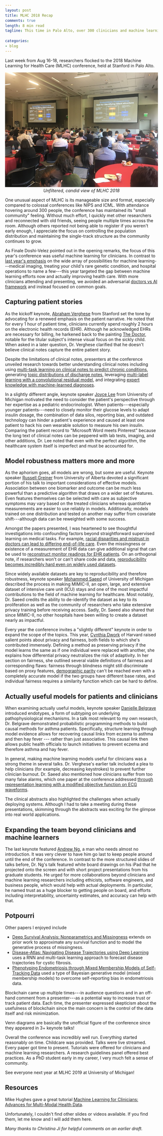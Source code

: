```yaml
---
layout: post
title: MLHC 2018 Recap
comments: true
length: 8 min read
tagline: This time in Palo Alto, over 300 clinicians and machine learning researchers met for three days of tutorials, keynotes, and papers.

categories:
- blog
---
```


Last week from Aug 16-18, researchers flocked to the 2018 Machine Learning for Health Care (MLHC) conference, held at Stanford in Palo Alto.

<center>
<img src="/assets/mlhc2018.jpg" alt="Smiley face">
<!-- ![MLHC 2018](/assets/mlhc2018.jpg) -->
<br><em>Unfiltered, candid view of MLHC 2018</em>
</center>

One unusual aspect of MLHC is its manageable size and format, especially compared to colossal conferences like NIPS and ICML. With attendance hovering around 300 people, the conference has maintained its "small community" feeling. Without much effort, I quickly met other researchers and reconnected with old friends, seeing people multiple times across the room. Although others reported not being able to register if you weren't early enough, I appreciate the focus on controlling the population distribution and maintaining the single-track structure as the community continues to grow.


As Finale Doshi-Velez pointed out in the opening remarks, the focus of this year's conference was useful machine learning for clinicians. In contrast to [last year's emphasis](http://irenechen.net/blog/2017/08/22/mlhc2017.html) on the wide array of possibilities for machine learning---medical imaging, treating your child's rare genetic condition, and hospital operations to name a few---this year targeted the gap between machine learning efforts now and actually improving health care. With more clinicians attending and presenting, we avoided an adversarial [doctors vs AI framework](https://spectrum.ieee.org/static/ai-vs-doctors) and instead focused on common goals.

## Capturing patient stories 

As the kickoff keynote, [Abraham Verghese](https://abrahamverghese.com/) from Stanford set the tone by advocating for a renewed emphasis on the patient narrative. He noted that for every 1 hour of patient time, clinicians currently spend roughly 2 hours on the electronic health records (EHR). Although he acknowledged EHRs are necessary for billing, he harkened back to the painting [The Doctor](https://en.wikipedia.org/wiki/The_Doctor_(painting)), notable for the titular subject's intense visual focus on the sickly child. When asked in a later question, Dr. Verghese clarified that he doesn't believe clinical notes capture the entire patient story. 

Despite the limitations of clinical notes, presenters at the conference unveiled research towards better understanding clinical notes including using [multi-task learning on clinical notes to predict chronic conditions](https://static1.squarespace.com/static/59d5ac1780bd5ef9c396eda6/t/5b7373da03ce645e7ad379d4/1534292955612/31.pdf), generating [topic distributions of discharge notes](https://static1.squarespace.com/static/59d5ac1780bd5ef9c396eda6/t/5b737288575d1f627e5a09bd/1534292618033/8.pdf), leveraging [multi-label learning with a convolutional residual model](https://static1.squarespace.com/static/59d5ac1780bd5ef9c396eda6/t/5b7373cc032be4fab0075363/1534292941994/30.pdf), and integrating [expert knowledge with machine-learned diagnoses](https://static1.squarespace.com/static/59d5ac1780bd5ef9c396eda6/t/5b73736688251beb6017ebd1/1534292838886/23.pdf).

In a slightly different angle, keynote speaker [Joyce Lee](http://ihpi.umich.edu/our-experts/joyclee) from University of Michigan motivated the need to consider the patient's perspective through her expertise as a pediatric endocrinologist. When patients---especially younger patients---need to closely monitor their glucose levels to adapt insulin dosage, the combination of data silos, reporting bias, and outdated technology can hinder a patient's experience and caused at least one patient to hack his own wearable solution to measure his own insulin. Comparing the patient record to "Microsoft Word meets Pinterest" because the long text of clinical notes can be peppered with lab tests, imaging, and other additions, Dr. Lee noted that even with the perfect algorithm, the healthcare system itself is imperfect and must be accounted for.

## Model robustness matters more and more

As the aphorism goes, all models are wrong, but some are useful. Keynote speaker [Russell Greiner](https://rgreiner6.wixsite.com/greiner) from University of Alberta devoted a significant portion of his talk to important considerations of effective models. Association between one biomarker and outcome can be much less powerful than a predictive algorithm that draws on a wider set of features. Even features themselves can be selected with care as subjective symptoms may vary based on the treated clinicians whereas quantitative measurements are easier to use reliably in models. Additionally, models trained on one distribution and tested on another may suffer from covariate shift---although data can be reweighted with some success.

Amongst the papers presented, I was heartened to see thoughtful investigations into confounding factors beyond straightforward supervised learning on medical tasks. For example, [racial disparities and mistrust in doctors can lead to differing end-of-life care](https://static1.squarespace.com/static/59d5ac1780bd5ef9c396eda6/t/5b7372.28c2241bffdd42772c/1534292521653/2.pdf). Even the missingness or existence of a measurement of EHR data can give additional signal that can be used to [reconstruct monitor readings for EHR patients](https://static1.squarespace.com/static/59d5ac1780bd5ef9c396eda6/t/5b73727baa4a99b17021e4c6/1534292604780/7.pdf). On an orthogonal note, if researchers won't or can't share code and data, [reproducibility becomes incredibly hard even on widely used datasets](https://static1.squarespace.com/static/59d5ac1780bd5ef9c396eda6/t/5b7372be03ce645e7ad36d8a/1534292671844/11.pdf). 

Since widely available datasets are key to reproducibility and therefore robustness, keynote speaker [Mohammed Saeed](http://mcircc.umich.edu/mohammed-saeed-md-phd-1/) of University of Michigan described the process in making MIMIC-II, an open, large, and extensive dataset of intensive care unit (ICU) stays and one of the most impactful contributions to the field of machine learning for healthcare. Most notably, Dr. Saeed credits the ability to de-identify the dataset as key to its proliferation as well as the community of researchers who take extensive privacy training before receiving access. Sadly, Dr. Saeed also shared that since MIMIC-II, no other hospitals have been willing to create a dataset nearly as impactful. 

Every year the conference invites a "slightly different" keynote in order to expand the scope of the topics. This year, [Cynthia Dwork](https://www.seas.harvard.edu/directory/dwork) of Harvard raised salient points about privacy and fairness, both fields to which she's contributed immensely. Defining a method as preserving privacy if the model learns the same as if one individual were replaced with another, she explains how differential privacy neutralizes the risk of adaptivity. In her section on fairness, she outlined several viable definitions of fairness and corresponding flaws: fairness through blindness might still discriminate based on proxy features, [demographic parity](http://blog.mrtz.org/2016/09/06/approaching-fairness.html) can't be reached even with a completely accurate model if the two groups have different base rates, and individual fairness requires a similarity function which can be hard to define.

## Actually useful models for patients and clinicians

When examining actually useful models, keynote speaker [Danielle Belgrave](https://www.imperial.ac.uk/people/d.belgrave) introduced endotypes, a form of subtyping on underlying pathophysiological mechanisms. In a talk most relevant to my own research, Dr. Belgrave demonstrated probabilistic programming methods to build causal methods for asthma patients. Specifically, structure learning through model evidence allows for recovering causal links from eczema to asthma and then hay fever --- rather than just associative. This causal link then allows public health officials to launch initiatives to prevent eczema and therefore asthma and hay fever. 

In general, making machine learning models useful for clinicians was a strong theme in several talks. Dr. Verghese's earlier talk included a plea to help clinicians (for example, decreasing keystrokes) to prevent further clinician burnout. Dr. Saeed also mentioned how clinicians suffer from too many false alarms, which one paper at the conference addressed [through representation learning with a modified objective function on ECG waveforms](https://static1.squarespace.com/static/59d5ac1780bd5ef9c396eda6/t/5b7372fe8a922d4ae6311c35/1534292736579/15.pdf).

The clinical abstracts also highlighted the challenges when actually deploying systems. Although I had to take a meeting during these presentations, skimming through the abstracts was exciting for the glimpse into real world applications. 


## Expanding the team beyond clinicians and machine learners

The last keynote featured [Andrew Ng](http://www.andrewng.org/), a man who needs almost no introduction. It was very clever to have him go last to keep people around until the end of the conference. In contrast to the more structured slides of talks before, Dr. Ng's talk featured white board drawings on his iPad that he projected onto the screen and with short project presentations from his graduate students. He urged for more collaborations beyond clinicians and machine learning researchers including ethicists, software engineers, and business people, which would help with actual deployments. In particular, he named trust as a huge blocker to getting people on board, and efforts including interpretability, uncertainty estimates, and accuracy can help with that. 

## Potpourri

Other papers I enjoyed include
 * [Deep Survival Analysis: Nonparametrics and Missingness](https://static1.squarespace.com/static/59d5ac1780bd5ef9c396eda6/t/5b737347c2241bffdd429089/1534292807543/21.pdf) extends on prior work to approximate any survival function and to model the generative process of missingness. 
 * [Disease-Atlas: Navigating Disease Trajectories using Deep Learning](https://static1.squarespace.com/static/59d5ac1780bd5ef9c396eda6/t/5b7372dc1ae6cf102e27b7e7/1534292701747/13.pdf) uses a RNN and multi-task learning approach to forecast disease trajectories for cystic fibrosis.
 * [Phenotyping Endometriosis through Mixed Membership
Models of Self-Tracking Data](https://static1.squarespace.com/static/59d5ac1780bd5ef9c396eda6/t/5b73739b40ec9a45a95436a1/1534292893333/27.pdf) used a type of Bayesian generative model (mixed membership models) to overcome self-reporting bias in endometriosis data. 

Blockchain came up multiple times---in audience questions and in an off-hand comment from a presenter---as a potential way to increase trust or track patient data. Each time, the presenter expressed skepticism about the usefulness of blockchain since the main concern is the control of the data itself and risk minimization.

Venn diagrams are basically the unofficial figure of the conference since they appeared in 3+ keynote talks!

Overall the conference was incredibly well run. Everything started reasonably on time. Childcare was provided. Talks were live streamed. Every paper got time to present. Tutorials were offered for clinicians and machine learning researchers. A research guidelines panel offered best practices. As a PhD student early in my career, I very much felt a sense of community. 

See everyone next year at MLHC 2019 at University of Michigan!

## Resources

Mike Hughes gave a great tutorial [Machine Learning for Clinicians: Advances for Multi-Modal Health Data](http://www.michaelchughes.com/mlhc2018_tutorial.html).

Unfortunately, I couldn't find other slides or videos available. If you find them, let me know and I will add them here.

*Many thanks to Christina Ji for helpful comments on an earlier draft.*

<meta name="twitter:card" content="summary" />
<meta name="twitter:site" content="@irenetrampoline" />
<meta name="twitter:title" content="Machine Learning for Healthcare 2018 Recap" />
<meta name="twitter:description" content="Here are my thoughts on 3 days of talks, papers, and discussions." />
<meta name="twitter:image" content="/assets/mlhc2018.jpg" />